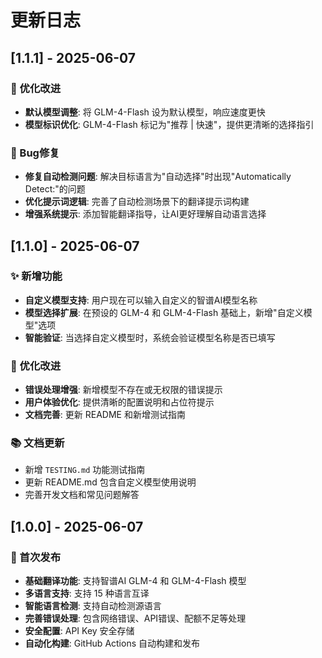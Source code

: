 # 更新日志

## [1.1.1] - 2025-06-07

### 🔧 优化改进
- **默认模型调整**: 将 GLM-4-Flash 设为默认模型，响应速度更快
- **模型标识优化**: GLM-4-Flash 标记为"推荐 | 快速"，提供更清晰的选择指引

### 🐛 Bug修复
- **修复自动检测问题**: 解决目标语言为"自动选择"时出现"Automatically Detect:"的问题
- **优化提示词逻辑**: 完善了自动检测场景下的翻译提示词构建
- **增强系统提示**: 添加智能翻译指导，让AI更好理解自动语言选择

## [1.1.0] - 2025-06-07

### ✨ 新增功能
- **自定义模型支持**: 用户现在可以输入自定义的智谱AI模型名称
- **模型选择扩展**: 在预设的 GLM-4 和 GLM-4-Flash 基础上，新增"自定义模型"选项
- **智能验证**: 当选择自定义模型时，系统会验证模型名称是否已填写

### 🔧 优化改进
- **错误处理增强**: 新增模型不存在或无权限的错误提示
- **用户体验优化**: 提供清晰的配置说明和占位符提示
- **文档完善**: 更新 README 和新增测试指南

### 📚 文档更新
- 新增 `TESTING.md` 功能测试指南
- 更新 README.md 包含自定义模型使用说明
- 完善开发文档和常见问题解答

## [1.0.0] - 2025-06-07

### 🎉 首次发布
- **基础翻译功能**: 支持智谱AI GLM-4 和 GLM-4-Flash 模型
- **多语言支持**: 支持 15 种语言互译
- **智能语言检测**: 支持自动检测源语言
- **完善错误处理**: 包含网络错误、API错误、配额不足等处理
- **安全配置**: API Key 安全存储
- **自动化构建**: GitHub Actions 自动构建和发布
